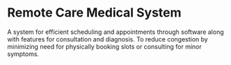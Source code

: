# Remote Care Medical System

A system for efficient scheduling and appointments through software along with features for consultation and diagnosis. 
To reduce congestion by minimizing need for physically booking slots or consulting for minor symptoms.
